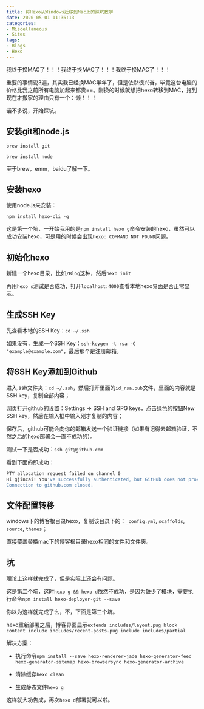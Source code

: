 ```yaml
---
title: 将Hexo从Windows迁移到Mac上的踩坑教学
date: 2020-05-01 11:36:13
categories:
- Miscellaneous
- Sites
tags:
- Blogs
- Hexo
---
```

我终于换MAC了！！！我终于换MAC了！！！我终于换MAC了！！！

重要的事情说3遍，其实我已经换MAC半年了，但是依然很兴奋，毕竟这台电脑的价格比我之前所有电脑加起来都贵==。刚换的时候就想把hexo转移到MAC，拖到现在才搬家的理由只有一个：懒！！！

话不多说，开始踩坑。

<!-- more -->

## 安装git和node.js

`brew install git`

`brew install node`

至于brew，emm，baidu了解一下。

## 安装hexo

使用node.js来安装：

`npm install hexo-cli -g`

这是第一个坑，一开始我用的是`npm install hexo g`命令安装的hexo，虽然可以成功安装hexo，可是用的时候会出现`hexo: COMMAND NOT FOUND`问题。

## 初始化hexo

新建一个hexo目录，比如`/Blog`这种，然后`hexo init`

再用`hexo s`测试是否成功，打开`localhost:4000`查看本地hexo界面是否正常显示。

## 生成SSH Key

先查看本地的SSH Key：`cd ~/.ssh`

如果没有，生成一个SSH Key：`ssh-keygen -t rsa -C "example@example.com"`，最后那个是注册邮箱。

## 将SSH Key添加到Github

进入.ssh文件夹：`cd ~/.ssh`，然后打开里面的`id_rsa.pub`文件，里面的内容就是SSH key，复制全部内容；

网页打开github的设置：Settings -> SSH and GPG keys，点击绿色的按钮New SSH key，然后在输入框中输入刚才复制的内容；

保存后，github可能会向你的邮箱发送一个验证链接（如果有记得去邮箱验证，不然之后的hexo部署会一直不成功的）。

测试一下是否成功：`ssh git@github.com`

看到下面的即成功：

```Bash
PTY allocation request failed on channel 0
Hi gjincai! You've successfully authenticated, but GitHub does not provide shell access.
Connection to github.com closed.
```

## 文件配置转移

windows下的博客根目录hexo，复制该目录下的：`_config.yml`, `scaffolds`, `source`, `themes`；

直接覆盖替换mac下的博客根目录hexo相同的文件和文件夹。

## 坑

理论上这样就完成了，但是实际上还会有问题。

这是第二个坑，这时`hexo g && hexo d`依然不成功，是因为缺少了模块，需要执行命令`npm install hexo-deployer-git --save`

你以为这样就完成了么，不，下面是第三个坑。

hexo重新部署之后，博客界面显示`extends includes/layout.pug block content include includes/recent-posts.pug include includes/partial`

解决方案：

* 执行命令`npm install --save hexo-renderer-jade hexo-generator-feed hexo-generator-sitemap hexo-browsersync hexo-generator-archive`

* 清除缓存`hexo clean`

* 生成静态文件`hexo g`

这样就大功告成，再次`hexo d`部署就可以啦。